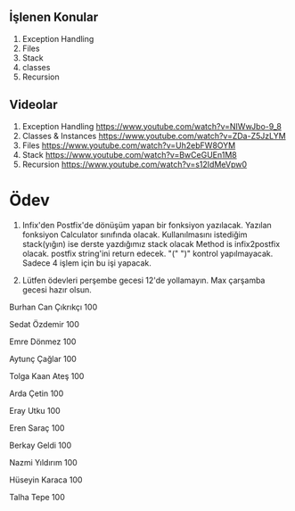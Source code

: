 ## İşlenen Konular
1. Exception Handling
2. Files
3. Stack
4. classes
5. Recursion

## Videolar
1. Exception Handling https://www.youtube.com/watch?v=NIWwJbo-9_8
2. Classes & Instances https://www.youtube.com/watch?v=ZDa-Z5JzLYM
3. Files https://www.youtube.com/watch?v=Uh2ebFW8OYM
4. Stack https://www.youtube.com/watch?v=BwCeGUEn1M8
5. Recursion https://www.youtube.com/watch?v=s12IdMeVpw0

# Ödev
1. Infix'den Postfix'de dönüşüm yapan bir fonksiyon yazılacak. Yazılan fonksiyon Calculator sınıfında olacak. Kullanılmasını istediğim stack(yığın) ise derste yazdığımız stack olacak Method is infix2postfix olacak. postfix string'ini return edecek. "(" ")"  kontrol yapılmayacak. Sadece 4 işlem için bu işi yapacak.

2. Lütfen ödevleri perşembe gecesi 12'de yollamayın. Max çarşamba gecesi hazır olsun.


Burhan Can Çıkrıkçı 100 <p />
Sedat Özdemir 100 <p />
Emre Dönmez 100 <p />
Aytunç Çağlar 100 <p />
Tolga Kaan Ateş 100 <p />
Arda Çetin 100 <p />
Eray Utku 100 <p />
Eren Saraç 100 <p />
Berkay Geldi 100 <p />
Nazmi Yıldırım 100 <p />
Hüseyin Karaca 100 <p />
Talha Tepe 100 <p />

